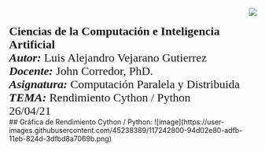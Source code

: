 <div> 
<img src="https://res-5.cloudinary.com/crunchbase-production/image/upload/c_lpad,h_256,w_256,f_auto,q_auto:eco/v1455514364/pim02bzqvgz0hibsra41.png" align="right"><br><br><FONT FACE="times new roman" SIZE=5>
<b> Ciencias de la Computación e Inteligencia Artificial </b>
<br>
<i><b>Autor:</b></i> Luis Alejandro Vejarano Gutierrez 
<br>
<i><b>Docente:</b></i> John Corredor, PhD.
<br>
<i><b>Asignatura:</b></i> Computación Paralela y Distribuida
<br>
<i><b>TEMA:</b></i> Rendimiento Cython / Python
<br>
26/04/21
<br>
</FONT>
</div>
## Gráfica de Rendimiento Cython / Python:
![image](https://user-images.githubusercontent.com/45238389/117242800-94d02e80-adfb-11eb-824d-3dfbd8a7069b.png)

